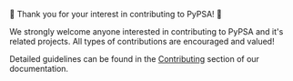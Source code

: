 <!--
SPDX-FileCopyrightText: PyPSA Contributors

SPDX-License-Identifier: MIT
-->

🎉 Thank you for your interest in contributing to PyPSA! 🎉

We strongly welcome anyone interested in contributing to PyPSA and it's related projects. All types of contributions are encouraged and valued!

Detailed guidelines can be found in the [Contributing](https://pypsa.readthedocs.io/en/latest/contributing.html) section of our documentation.
